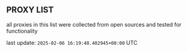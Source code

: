 ## PROXY LIST

all proxies in this list were collected from open sources and tested for functionality

last update: `2025-02-06 16:19:48.402945+00:00` UTC